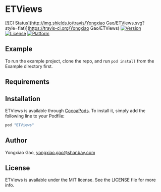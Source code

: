 # ETViews

[![CI Status](http://img.shields.io/travis/Yongxiao Gao/ETViews.svg?style=flat)](https://travis-ci.org/Yongxiao Gao/ETViews)
[![Version](https://img.shields.io/cocoapods/v/ETViews.svg?style=flat)](http://cocoapods.org/pods/ETViews)
[![License](https://img.shields.io/cocoapods/l/ETViews.svg?style=flat)](http://cocoapods.org/pods/ETViews)
[![Platform](https://img.shields.io/cocoapods/p/ETViews.svg?style=flat)](http://cocoapods.org/pods/ETViews)

## Example

To run the example project, clone the repo, and run `pod install` from the Example directory first.

## Requirements

## Installation

ETViews is available through [CocoaPods](http://cocoapods.org). To install
it, simply add the following line to your Podfile:

```ruby
pod "ETViews"
```

## Author

Yongxiao Gao, yongxiao.gao@shanbay.com

## License

ETViews is available under the MIT license. See the LICENSE file for more info.
